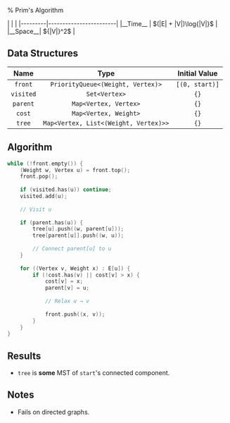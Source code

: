 % Prim's Algorithm

<div class="no-stretch">
|         |                        |
|---------|------------------------|
|__Time__ | $(|E| + |V|)\log{|V|}$ |
|__Space__| ${|V|}^2$              |
</div>

## Data Structures
| Name      | Type                                  | Initial Value  |
|:---------:|:-------------------------------------:|:--------------:|
| `front`   | `PriorityQueue<(Weight, Vertex)>`     | `[(0, start)]` |
| `visited` | `Set<Vertex>`                         | `{}`           |
| `parent`  | `Map<Vertex, Vertex>`                 | `{}`           |
| `cost`    | `Map<Vertex, Weight>`                 | `{}`           |
| `tree`    | `Map<Vertex, List<(Weight, Vertex)>>` | `{}`           |

## Algorithm
```c++
while (!front.empty()) {
    (Weight w, Vertex u) = front.top();
    front.pop();
    
    if (visited.has(u)) continue;
    visited.add(u);
    
    // Visit u
    
    if (parent.has(u)) {
        tree[u].push((w, parent[u]));
        tree[parent[u]].push((w, u));
        
        // Connect parent[u] to u
    }
    
    for ((Vertex v, Weight x) : E[u]) {
        if (!cost.has(v) || cost[v] > x) {
            cost[v] = x;
            parent[v] = u;
            
            // Relax u → v
            
            front.push((x, v));
        }
    }
}
```

## Results
- `tree` is **some** MST of `start`'s connected component.

## Notes
- Fails on directed graphs.
